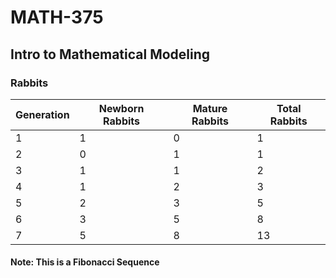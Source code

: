 # MATH-375
## Intro to Mathematical Modeling

### Rabbits

| Generation | Newborn Rabbits | Mature Rabbits | Total Rabbits |
|------------|-----------------|----------------|---------------|
| 1          | 1               | 0              | 1             |
| 2          | 0               | 1              | 1             |
| 3          | 1               | 1              | 2             |
| 4          | 1               | 2              | 3             |
| 5          | 2               | 3              | 5             |
| 6          | 3               | 5              | 8             |
| 7          | 5               | 8              | 13            |

#### Note: This is a Fibonacci Sequence
